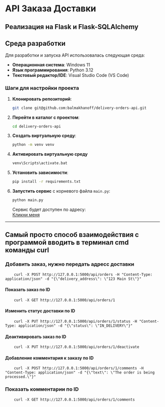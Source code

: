 # API Заказа Доставки

## Реализация на Flask и Flask-SQLAlchemy

## Среда разработки

Для разработки и запуска API использовалась следующая среда:

- **Операционная система**: Windows 11
- **Язык программирования**: Python 3.12
- **Текстовый редактор/IDE**: Visual Studio Code (VS Code)

### Шаги для настройки проекта

1. **Клонировать репозиторий**:

    ```bash
    git clone git@github.com:balmakhanoff/delivery-orders-api.git
    ```

2. **Перейти в каталог с проектом**:
   
    ```bash
    cd delivery-orders-api
    ```

3. **Создать виртуальную среду**:

    ```bash
    python -m venv venv
    ```

4. **Активировать виртуальную среду**
    ```bash
    venv\Scripts\activate.bat
    ```

5. **Установить зависимости**:

    ```bash
    pip install -r requirements.txt
    ```

6. **Запустить сервис** с корневого файла `main.py`:

    ```bash
    python main.py
    ```

    Сервис будет доступен по адресу:  
    [Кликни меня](http://127.0.0.1:5000/)

---

## Самый просто способ взаимодействия с программой вводить в терминал cmd команды curl

### Добавить заказ, нужно передать адресс доставки

```
    curl -X POST http://127.0.0.1:5000/api/orders -H "Content-Type: application/json" -d "{\"delivery_address\": \"123 Main St\"}"

```

#### Показать заказ по ID

```
    curl -X GET http://127.0.0.1:5000/api/orders/1
```

#### Изменить статус доставки по ID

```
    curl -X PUT http://127.0.0.1:5000/api/orders/1/status -H "Content-Type: application/json" -d "{\"status\": \"IN_DELIVERY\"}"
```

#### Деактивировать заказ по ID

```
    curl -X PUT http://127.0.0.1:5000/api/orders/1/deactivate
```

#### Добавление комментария к заказу по ID

```
    curl -X POST http://127.0.0.1:5000/api/orders/1/comments -H "Content-Type: application/json" -d "{\"text\": \"The order is being processed.\"}"

```

### Показать комментарии по ID

```
    curl -X GET http://127.0.0.1:5000/api/orders/1/comments
```
